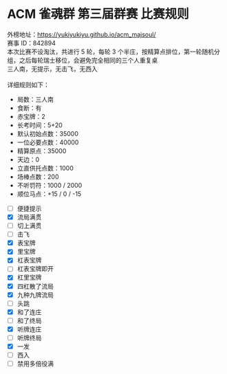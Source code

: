 ACM 雀魂群 第三届群赛 比赛规则
===
外榜地址：https://yukiyukiyu.github.io/acm_majsoul/<br>
赛事 ID：842894<br>
本次比赛不设淘汰，共进行 5 轮，每轮 3 个半庄，按精算点排位，第一轮随机分组，之后每轮瑞士移位，会避免完全相同的三个人重复桌<br>
三人南，无提示，无击飞，无西入<br>
<br>
详细规则如下：
- 局数：三人南
- 食断：有
- 赤宝牌：2
- 长考时间：5+20
- 默认初始点数：35000
- 一位必要点数：40000
- 精算原点：35000
- 天边：0
- 立直供托点数：1000
- 场棒点数：200
- 不听罚符：1000 / 2000
- 顺位马点：+15 / 0 / -15
- [ ] 便捷提示
- [x] 流局满贯
- [ ] 切上满贯
- [ ] 击飞
- [x] 表宝牌
- [x] 里宝牌
- [x] 杠表宝牌
- [ ] 杠表宝牌即开
- [x] 杠里宝牌
- [x] 四杠散了流局
- [x] 九种九牌流局
- [ ] 头跳
- [x] 和了连庄
- [ ] 和了终局
- [x] 听牌连庄
- [ ] 听牌终局
- [x] 一发
- [ ] 西入
- [ ] 禁用多倍役满
